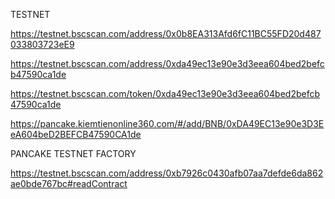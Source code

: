 TESTNET

https://testnet.bscscan.com/address/0x0b8EA313Afd6fC11BC55FD20d487033803723eE9

https://testnet.bscscan.com/address/0xda49ec13e90e3d3eea604bed2befcb47590ca1de

https://testnet.bscscan.com/token/0xda49ec13e90e3d3eea604bed2befcb47590ca1de

https://pancake.kiemtienonline360.com/#/add/BNB/0xDA49EC13e90e3D3EeA604beD2BEFCB47590CA1de

PANCAKE TESTNET FACTORY

https://testnet.bscscan.com/address/0xb7926c0430afb07aa7defde6da862ae0bde767bc#readContract
